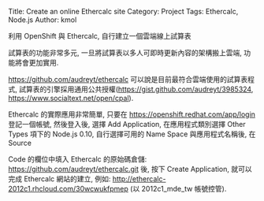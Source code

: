 Title: Create an online Ethercalc site
Category: Project
Tags: Ethercalc, Node.js
Author: kmol

利用 OpenShift 與 Ethercalc, 自行建立一個雲端線上試算表

<!-- PELICAN_END_SUMMARY -->

試算表的功能非常多元, 一旦將試算表以多人可即時更新內容的架構搬上雲端, 功能將會更加實用.

<https://github.com/audreyt/ethercalc> 可以說是目前最符合雲端使用的試算表程式, 試算表的引擎採用通用公共授權(<https://gist.github.com/audreyt/3985324>, <https://www.socialtext.net/open/cpal>).

Ethercalc 的實際應用非常簡單, 只要在 <https://openshift.redhat.com/app/login> 登記一個帳號, 然後登入後, 選擇 Add Application, 在應用程式類別選擇 Other Types 項下的 Node.js 0.10, 自行選擇可用的 Name Space 與應用程式名稱後, 在 Source

Code 的欄位中填入 Ethercalc 的原始碼倉儲: <https://github.com/audreyt/ethercalc.git> 後, 按下 Create Application, 就可以完成 Ethercalc 網站的建立, 例如: <http://ethercalc-2012c1.rhcloud.com/30wcwukfpmep> (以 2012c1_mde_tw 帳號控管).